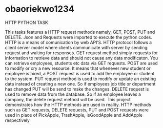 # obaoriekwo1234

HTTP PYTHON TASK

This tasks features a HTTP request methods namely, GET, POST, PUT and DELETE. Json and Requests were imported to execute the python codes. HTTP is a means of comunication by web API'S. HTTP protocol follows a client server model where clients communicate with server by sending request and waiting for responses. GET request method simply requests for information to retrieve data and should not cause any data modificaton. You can retrieve employees, students etc data via GET requests. POST are used to modify or cry a new resource. It means that whenever new student or employee is hired, a POST request is used to add the employee or student to the system. PUT request method is used to modify or update an existing data instead of creating a new one. So if employees  job title or department has changed PUT will be send to make the changes. DELETE request is used to remove data from the database. So if an employee leaves a company, the delete request method will be used. This project demonstrates how the HTTP methods are used in reality. HTTP methods such as GET requests, DELETE requests, PUT and POST requests were used in place of  PickApple, TrashApple, IsGoodApple and AddApple respectively
